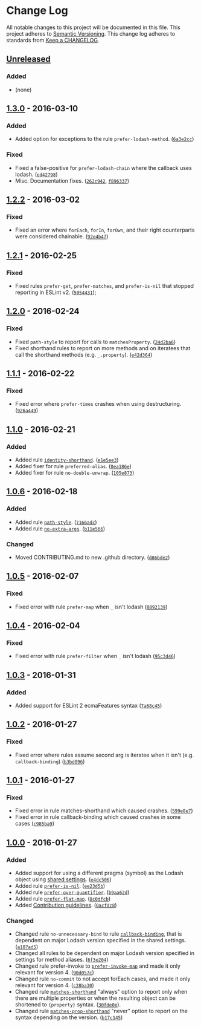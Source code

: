 # Change Log
All notable changes to this project will be documented in this file.
This project adheres to [Semantic Versioning](http://semver.org/).
This change log adheres to standards from [Keep a CHANGELOG](http://keepachangelog.com).


## [Unreleased][unreleased]
### Added
- (none)

[unreleased]: https://github.com/wix/eslint-plugin-lodash/compare/v1.3.0...HEAD

## [1.3.0] - 2016-03-10
### Added
- Added option for exceptions to the rule `prefer-lodash-method`. ([`6a3e2cc`][6a3e2cc])
### Fixed
- Fixed a false-positive for `prefer-lodash-chain` where the callback uses lodash. ([`ed42798`][ed42798])
- Misc. Documentation fixes. ([`262c942`][262c942], [`f896337`][f896337])

[6a3e2cc]: https://github.com/wix/eslint-plugin-lodash/commit/6a3e2cc6f49e6d907316d7659de09bc1c6f95665
[ed42798]: https://github.com/wix/eslint-plugin-lodash/commit/ed4279898b40b8f9f12552d89b2ec61aa2ca6c12
[262c942]: https://github.com/wix/eslint-plugin-lodash/commit/262c942cc6b131f78b85aa7c8afddf85f14406e5
[f896337]: https://github.com/wix/eslint-plugin-lodash/commit/f8963378b76cfbe76967ce91260eb1c4d78a0118


[1.3.0]: https://github.com/wix/eslint-plugin-lodash/compare/v1.3.0...v1.2.2

## [1.2.2] - 2016-03-02
### Fixed
- Fixed an error where `forEach`, `forIn`, `forOwn`, and their right counterparts were considered chainable. ([`92e4b47`][92e4b47])

[92e4b47]: https://github.com/wix/eslint-plugin-lodash/commit/92e4b47f6d613a39980cce939cbbbab2b7da33eb


[1.2.2]: https://github.com/wix/eslint-plugin-lodash/compare/v1.2.2...v1.2.1

## [1.2.1] - 2016-02-25
### Fixed
- Fixed rules `prefer-get`, `prefer-matches`, and `prefer-is-nil` that stopped reporting in ESLint v2. ([`5054431`][5054431]); 

[5054431]: https://github.com/wix/eslint-plugin-lodash/commit/50544315414c01980cf1580b8f28f3d1324287a7


[1.2.1]: https://github.com/wix/eslint-plugin-lodash/compare/v1.2.1...v1.2.0

## [1.2.0] - 2016-02-24
### Fixed
- Fixed `path-style` to report for calls to `matchesProperty`. ([`24d2ba6`][24d2ba6])
- Fixed shorthand rules to report on more methods and on iteratees that call the shorthand methods (e.g. `_.property`). ([`e42d364`][e42d364]) 

[24d2ba6]: https://github.com/wix/eslint-plugin-lodash/commit/24d2ba6e154b8d00691536846e95699380de45bf
[e42d364]: https://github.com/wix/eslint-plugin-lodash/commit/e42d364d82d5e2a4e3b4b2c2c92d4330c9137958


[1.2.0]: https://github.com/wix/eslint-plugin-lodash/compare/v1.2.0...v1.1.1

## [1.1.1] - 2016-02-22
### Fixed
- Fixed error where `prefer-times` crashes when using destructuring. ([`926a449`][926a449])

[926a449]: https://github.com/wix/eslint-plugin-lodash/commit/926a449043a074ec906854f4c6b3981702e91882


[1.1.1]: https://github.com/wix/eslint-plugin-lodash/compare/v1.1.1...v1.1.0

## [1.1.0] - 2016-02-21
### Added
- Added rule [`identity-shorthand`][identity-shorthand]. ([`e1e5ee3`][e1e5ee3])
- Added fixer for rule `preferred-alias`. ([`0ea186e`][0ea186e])
- Added fixer for rule `no-double-unwrap`. ([`105e873`][105e873])

[0ea186e]: https://github.com/wix/eslint-plugin-lodash/commit/0ea186e90c5cdac73a64813167761e5ee0ea6f91
[105e873]: https://github.com/wix/eslint-plugin-lodash/commit/105e8739f23fd32be5cc3d3c042d44deca259ecd
[e1e5ee3]: https://github.com/wix/eslint-plugin-lodash/commit/e1e5ee310a473f92ef19391a4cd9793cd10dbf6b


[1.1.0]: https://github.com/wix/eslint-plugin-lodash/compare/v1.1.0...v1.0.6

## [1.0.6] - 2016-02-18
### Added
- Added rule [`path-style`][path-style]. ([`7166adc`][7166adc])
- Added rule [`no-extra-args`][no-extra-args]. ([`b11e566`][b11e566])

### Changed
- Moved CONTRIBUTING.md to new .github directory. ([`d86bde2`][d86bde2])

[7166adc]: https://github.com/wix/eslint-plugin-lodash/commit/7166adc55734fda866720950c7b4ce9739c7cb4d
[b11e566]: https://github.com/wix/eslint-plugin-lodash/commit/b11e5665b2b08598045957370d1d7bfd931906b2
[d86bde2]: https://github.com/wix/eslint-plugin-lodash/commit/d86bde2d6a72d53908ac63e91e041559d407b124

[1.0.6]: https://github.com/wix/eslint-plugin-lodash/compare/v1.0.6...v1.0.5

## [1.0.5] - 2016-02-07
### Fixed
- Fixed error with rule `prefer-map` when `_` isn't lodash ([`8892139`][8892139])

[8892139]: https://github.com/wix/eslint-plugin-lodash/commit/8892139ea438dba68118bfa2fbadecb32aac2762
[1.0.5]: https://github.com/wix/eslint-plugin-lodash/compare/v1.0.5...v1.0.4

## [1.0.4] - 2016-02-04
### Fixed
- Fixed error with rule `prefer-filter` when `_` isn't lodash ([`95c3d46`][95c3d46])

[95c3d46]: https://github.com/wix/eslint-plugin-lodash/commit/95c3d46470a7c922cde355f2dd3a3e4b6983fcc3
[1.0.4]: https://github.com/wix/eslint-plugin-lodash/compare/v1.0.4...v1.0.3

## [1.0.3] - 2016-01-31
### Added
- Added support for ESLint 2 ecmaFeatures syntax ([`7a68c45`][7a68c45])

[7a68c45]: https://github.com/wix/eslint-plugin-lodash/commit/7a68c455c5f28c29fe2a01089df0db5ee82b98a0
[1.0.3]: https://github.com/wix/eslint-plugin-lodash/compare/v1.0.3...v1.0.2


## [1.0.2] - 2016-01-27
### Fixed
- Fixed error where rules assume second arg is iteratee when it isn't (e.g. `callback-binding`) ([`b3bd896`][b3bd896])

[b3bd896]: https://github.com/wix/eslint-plugin-lodash/commit/b3bd89614fb4db86f819ca95e351466da6083419
[1.0.2]: https://github.com/wix/eslint-plugin-lodash/compare/v1.0.2...v1.0.1

## [1.0.1] - 2016-01-27
### Fixed
- Fixed error in rule matches-shorthand which caused crashes. ([`599e8e7`][599e8e7])
- Fixed error in rule callback-binding which caused crashes in some cases ([`c985ba9`][c985ba9])

[599e8e7]: https://github.com/wix/eslint-plugin-lodash/commit/599e8e7b57aa6d5cafcaef3a5467cabb8f30d451
[c985ba9]: https://github.com/wix/eslint-plugin-lodash/commit/c985ba90addefb856e0fa7af65d6d46b20a48c30
[1.0.1]: https://github.com/wix/eslint-plugin-lodash/compare/v1.0.1...v1.0.0

## [1.0.0] - 2016-01-27
### Added
- Added support for using a different pragma (symbol) as the Lodash object using [shared settings](http://eslint.org/docs/user-guide/configuring#adding-shared-settings). ([`e4dc506`][e4dc506])
- Added rule [`prefer-is-nil`][prefer-is-nil]. ([`ee23d5b`][ee23d5b])
- Added rule [`prefer-over-quantifier`][prefer-over-quantifier]. ([`b9aa62d`][b9aa62d])
- Added rule [`prefer-flat-map`][prefer-flat-map]. ([`8c0dfcb`][8c0dfcb])
- Added [Contribution guidelines][CONTRIBUTING]. ([`0acfdc8`][0acfdc8])

### Changed
- Changed rule `no-unnecessary-bind` to rule [`callback-binding`][callback-binding], that is dependent on major Lodash version specified in the shared settings. ([`a107ad5`][a107ad5])
- Changed all rules to be dependent on major Lodash version specified in settings for method aliases. ([`6f3e204`][6f3e204])
- Changed rule prefer-invoke to [`prefer-invoke-map`][prefer-invoke-map] and made it only relevant for version 4. ([`90d057c`][90d057c])
- Changed rule `no-commit` to not accept forEach cases, and made it only relevant for version 4. ([`c28ba30`][c28ba30])
- Changed rule [`matches-shorthand`][matches-shorthand] "always" option to report only when there are multiple properties or when the resulting object can be shortened to `{property}` syntax. ([`30fde0e`][30fde0e]).
- Changed rule [`matches-prop-shorthand`][matches-prop-shorthand] "never" option to report on the syntax depending on the version. ([`b17c145`][b17c145])

[e4dc506]: https://github.com/wix/eslint-plugin-lodash3/commit/e4dc50681ee667e3111fedd6dbd6147f9c4fa7b0
[ee23d5b]: https://github.com/wix/eslint-plugin-lodash3/commit/ee23d5bef217650f083f6f4b98e041b18c1be68c
[a107ad5]: https://github.com/wix/eslint-plugin-lodash3/commit/a107ad5f7ee523bc1131d5ebb9ffc68b1935038c
[6f3e204]: https://github.com/wix/eslint-plugin-lodash3/commit/6f3e2043bf30f925f7cd0840e115402dd5b40fbc
[b9aa62d]: https://github.com/wix/eslint-plugin-lodash3/commit/b9aa62db63698e9458062b240467d493eb94c0d5
[8c0dfcb]: https://github.com/wix/eslint-plugin-lodash3/commit/8c0dfcb4706d275ae669c65bb5942e462b7c5f65
[0acfdc8]: https://github.com/wix/eslint-plugin-lodash3/commit/0acfdc85afa70da7150c481048fa2fc124612f0b
[90d057c]: https://github.com/wix/eslint-plugin-lodash3/commit/90d057c3e298349a13ea2fcc0fcbae15702351f1
[c28ba30]: https://github.com/wix/eslint-plugin-lodash3/commit/c28ba30ed567d6ba15f7d048215aa7c6c5376d11
[30fde0e]: https://github.com/wix/eslint-plugin-lodash3/commit/30fde0e779eea7b14f60c6cd9ca8b211acd7dd7f
[b17c145]: https://github.com/wix/eslint-plugin-lodash3/commit/b17c1453ecf06fd2f1df686c26836f0615d5ca57
[1.0.0]: https://github.com/wix/eslint-plugin-lodash/compare/v1.0.0...v0.6.0

[CONTRIBUTING]: /CONTRIBUTING.md

[prefer-is-nil]: docs/rules/prefer-is-nil.md
[callback-binding]: docs/rules/callback-binding.md
[prefer-over-quantifier]: docs/rules/prefer-over-quantifier.md
[prefer-flat-map]: docs/rules/prefer-flat-map.md
[prefer-invoke-map]: docs/rules/prefer-invoke-map.md
[matches-shorthand]: docs/rules/matches-shorthand.md
[matches-prop-shorthand]: docs/rules/matches-prop-shorthand.md
[path-style]: docs/rules/path-style.md
[no-extra-args]: docs/rules/no-extra-args.md
[identity-shorthand]: docs/rules/identity-shorthand.md

<!--
### Added
### Changed
### Deprecated
### Removed
### Fixed
### Security
 -->

